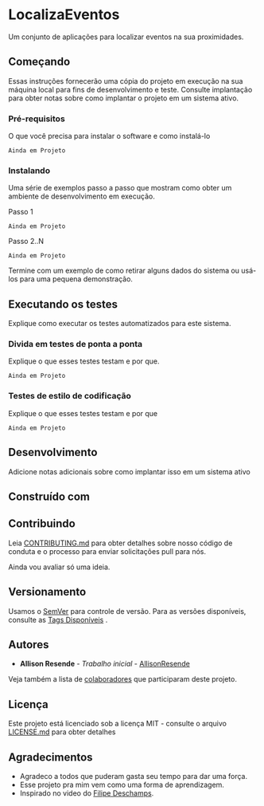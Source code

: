 # LocalizaEventos

Um conjunto de aplicações para localizar eventos na sua proximidades.

## Começando

Essas instruções fornecerão uma cópia do projeto em execução na sua máquina local para fins de desenvolvimento e teste. Consulte implantação para obter notas sobre como implantar o projeto em um sistema ativo.

### Pré-requisitos

O que você precisa para instalar o software e como instalá-lo

```
Ainda em Projeto
```

### Instalando

Uma série de exemplos passo a passo que mostram como obter um ambiente de desenvolvimento em execução.

Passo 1

```
Ainda em Projeto
```

Passo 2..N

```
Ainda em Projeto
```

Termine com um exemplo de como retirar alguns dados do sistema ou usá-los para uma pequena demonstração.

## Executando os testes

Explique como executar os testes automatizados para este sistema.

### Divida em testes de ponta a ponta

Explique o que esses testes testam e por que.

```
Ainda em Projeto
```

### Testes de estilo de codificação

Explique o que esses testes testam e por que

```
Ainda em Projeto
```

## Desenvolvimento

Adicione notas adicionais sobre como implantar isso em um sistema ativo

## Construído com

<!-- * [Dropwizard](http://www.dropwizard.io/1.0.2/docs/) - The web framework used  -->
<!-- * [Maven](https://maven.apache.org/) - Dependency Management                   -->
<!-- * [ROME](https://rometools.github.io/rome/) - Used to generate RSS Feeds       -->

## Contribuindo

Leia [CONTRIBUTING.md](https://gist.github.com/PurpleBooth/b24679402957c63ec426) para obter detalhes sobre nosso código de conduta e o processo para enviar solicitações pull para nós.

Ainda vou avaliar só uma ideia.

## Versionamento

Usamos o [SemVer](http://semver.org/) para controle de versão. Para as versões disponíveis, consulte as [Tags Disponíveis](https://github.com/allisonresende/LocalizaEventos/tags) .

## Autores

* **Allison Resende** - *Trabalho inicial* - [AllisonResende](https://github.com/allisonresende)

Veja também a lista de [colaboradores](https://github.com/allisonresende/LocalizaEventos/contributors) que participaram deste projeto.

## Licença

Este projeto está licenciado sob a licença MIT - consulte o arquivo [LICENSE.md](LICENSE.md) para obter detalhes

## Agradecimentos

* Agradeco a todos que puderam gasta seu tempo para dar uma força.
* Esse projeto pra mim vem como uma forma de aprendizagem.
* Inspirado no video do [Filipe Deschamps](https://www.youtube.com/watch?v=tEloMCbLEAE).

